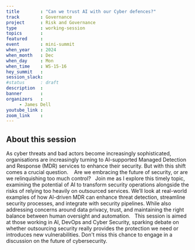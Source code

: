 ```yaml
---
title        : "Can we trust AI with our Cyber defences?"
track        : Governance
project      : Risk and Governance
type         : working-session
topics       :
featured     :
event        : mini-summit
when_year    : 2024
when_month   : Dec
when_day     : Mon
when_time    : WS-15-16
hey_summit   : 
session_slack:
#status      : draft
description  :
banner       : 
organizers   :
     - James Dell
youtube_link : 
zoom_link    : 
---
```


## About this session
As cyber threats and bad actors become increasingly sophisticated, organisations are increasingly turning to AI-supported Managed Detection and Response (MDR) services to enhance their security. But with this shift comes a crucial question. 
 
Are we embracing the future of security, or are we relinquishing too much control?
 
Join me as I explore this timely topic, examining the potential of AI to transform security operations alongside the risks of relying too heavily on outsourced services. We’ll look at real-world examples of how AI-driven MDR can enhance threat detection, streamline security processes, and integrate with security pipelines. While also addressing concerns around data privacy, trust, and maintaining the right balance between human oversight and automation.
 
This session is aimed at those working in AI, DevOps and Cyber Security, sparking debate on whether outsourcing security really provides the protection we need or introduces new vulnerabilities. Don't miss this chance to engage in a discussion on the future of cybersecurity.

